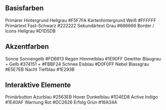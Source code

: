 ## Basisfarben

Primärer Hintergrund Hellgrau #F5F7FA
Kartenhintergrund Weiß #FFFFFF
Primärtext Fast-Schwarz #222222
Sekundärtext Grau #666666
Border / Icons Hellgrau #D1D5DB

## Akzentfarben

Sonne Sonnengelb #FDB813
Regen Himmelblau #1E90FF
Gewitter Blaugrau + Gelb #374151 + #FBBF24
Schnee Eisblau #D0F0FF
Nebel Blassgrau #E5E7EB
Nacht Tiefblau #1E293B

## Interaktive Elemente

Primärbutton Azurblau #2563EB
Hover Dunkelblau #1D4ED8
Active Indigo #1E40AF
Warnung Rot #DC2626
Erfolg Grün #16A34A
